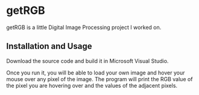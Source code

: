 # getRGB
getRGB is a little Digital Image Processing project I worked on.

## Installation and Usage
Download the source code and build it in Microsoft Visual Studio.

Once you run it, you will be able to load your own image and hover your mouse over any pixel of the image. The program will print the RGB value of the pixel you are hovering over and the values of the adjacent pixels.
